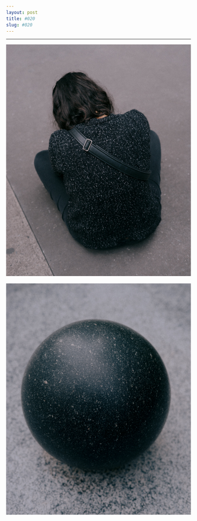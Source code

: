 ```yaml
---
layout: post
title: #020
slug: #020
---
```

---
<p class="description" style="text-align: justify;">
<img src="/assets/danilo-luna-snapshots-16.jpg" />
<br>
<br>
<img src="/assets/danilo-luna-snapshots-17.jpg" />
<br>
<br>
